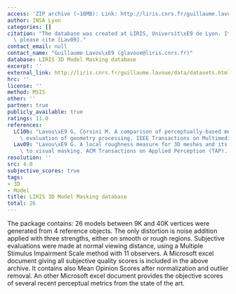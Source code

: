 ```yaml
---
access: 'ZIP archive (~18MB): Link: http://liris.cnrs.fr/guillaume.lavoue/data/LIRIS_Mask.zip'
author: INSA Lyon
categories: []
citation: "The database was created at LIRIS, Universit\xE9 de Lyon. It you use it,\
  \ please cite [Lav09]."
contact_email: null
contact_name: "Guillaume Lavou\xE9 (glavoue@liris.cnrs.fr)"
database: LIRIS 3D Model Masking database
excerpt: ''
external_link: http://liris.cnrs.fr/guillaume.lavoue/data/datasets.html
hrc: ''
license: ''
method: MSIS
other: ''
partner: true
publicly_available: true
ratings: 11.0
references:
  LC10b: "Lavou\xE9 G, Corsini M. A comparison of perceptually-based metrics for objective\
    \ evaluation of geometry processing. IEEE Transactions on Multimedia. 2010;12(7):636-649."
  Lav09: "Lavou\xE9 G. A local roughness measure for 3D meshes and its application\
    \ to visual masking. ACM Transactions on Applied Perception (TAP). 2009;5(4)."
resolution: ''
src: 4.0
subjective_scores: true
tags:
- 3D
- Model
title: LIRIS 3D Model Masking database
total: 26
---
```


The package contains: 26 models between 9K and 40K vertices were generated from 4 reference objects. The only distortion is noise addition applied with three strengths, either on smooth or rough regions. Subjective evaluations were made at normal viewing distance, using a Multiple Stimulus Impairment Scale method with 11 observers. A Microsoft excel document giving all subjective quality scores is included in the above archive. It contains also Mean Opinion Scores after normalization and outlier removal. An other Microsoft excel document provides the objective scores of several recent perceptual metrics from the state of the art.
